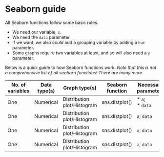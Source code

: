 # Seaborn guide
All Seaborn functions follow some basic rules. 

* We need our variable, `x`.
* We need the `data` parameter. 
* If we want, we also *could* add a grouping variable by adding a `hue` parameter.
* Some graphs require two variables at least, and so will also need a `y` parameter. 

Below is a quick guide to how Seaborn functions work. *Note that this is not a comprehensive list of all seaborn functions! There are many more.*

|No. of variables|Data type(s)|Graph type(s)|Seaborn function|Necessary parameters|
| --- | --- | --- | --- | --- |
| One | Numerical | Distribution plot/Histogram | sns.distplot() | * `a`; <br>* `data` |
| One | Numerical | Distribution plot/Histogram | sns.distplot() | `a`; `data` |
| One | Numerical | Distribution plot/Histogram | sns.distplot() | `a`; `data` |
| One | Numerical | Distribution plot/Histogram | sns.distplot() | `a`; `data` |

